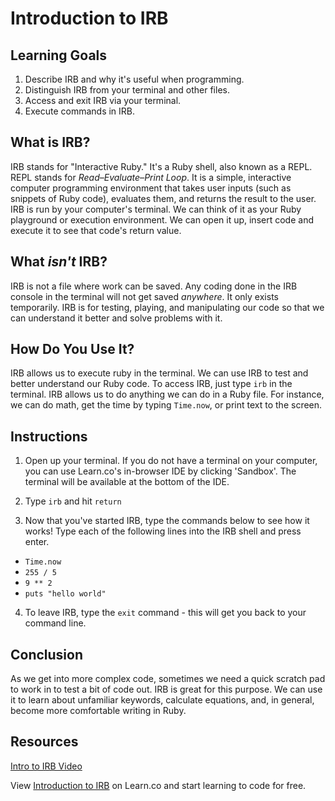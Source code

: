 # Introduction to IRB

## Learning Goals

1. Describe IRB and why it's useful when programming.
2. Distinguish IRB from your terminal and other files.
3. Access and exit IRB via your terminal.
4. Execute commands in IRB.

## What is IRB?

IRB stands for "Interactive Ruby." It's a Ruby shell, also known as a REPL. REPL
stands for _Read–Evaluate–Print Loop_. It is a simple, interactive computer
programming environment that takes user inputs (such as snippets of Ruby code),
evaluates them, and returns the result to the user. IRB is run by your
computer's terminal. We can think of it as your Ruby playground or execution
environment. We can open it up, insert code and execute it to see that code's
return value.

## What _isn't_ IRB?

IRB is not a file where work can be saved. Any coding done in the IRB console in
the terminal will not get saved _anywhere_. It only exists temporarily. IRB is
for testing, playing, and manipulating our code so that we can understand it
better and solve problems with it.

## How Do You Use It?

IRB allows us to execute ruby in the terminal. We can use IRB to test and
better understand our Ruby code. To access IRB, just type `irb` in the
terminal. IRB allows us to do anything we can do in a Ruby file. For instance,
we can do math, get the time by typing `Time.now`, or print text to the screen.

## Instructions

1. Open up your terminal. If you do not have a terminal on your computer, you
can use Learn.co's in-browser IDE by clicking 'Sandbox'. The terminal will be
available at the bottom of the IDE.

2. Type `irb` and hit `return`

3. Now that you've started IRB, type the commands below to see how it works!
   Type each of the following lines into the IRB shell and press enter.

- `Time.now`
- `255 / 5`
- `9 ** 2`
- `puts "hello world"`

4. To leave IRB, type the `exit` command - this will get you back to your
   command line.

## Conclusion

As we get into more complex code, sometimes we need a quick scratch pad to work
in to test a bit of code out. IRB is great for this purpose. We can use it to
learn about unfamiliar keywords, calculate equations, and, in general, become
more comfortable writing in Ruby.

## Resources

[Intro to IRB Video](http://learn-co-videos.s3.amazonaws.com/ruby/intro-to-irb.mp4)

[repl]: https://repl.it/

<p data-visibility='hidden'>View <a href='https://learn.co/lessons/irb-readme' title='Introduction to IRB'>Introduction to IRB</a> on Learn.co and start learning to code for free.</p>
